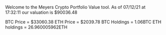 Welcome to the Meyers Crypto Portfolio Value tool. 
As of 07/12/21 at 17:32:11 our valuation is $90036.48 

BTC Price = $33060.38
 ETH Price = $2039.78
BTC Holdings = 1.06BTC
 ETH holdings = 26.960005962ETH 
